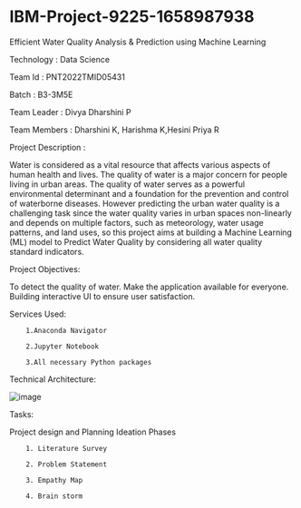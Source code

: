 # IBM-Project-9225-1658987938
Efficient Water Quality Analysis &amp; Prediction using Machine Learning

Technology : Data Science

Team Id : PNT2022TMID05431

Batch : B3-3M5E

Team Leader : Divya Dharshini P

Team Members : Dharshini K, Harishma K,Hesini Priya R

Project Description :

Water is considered as a vital resource that affects various aspects of human health and lives. The quality of water is a major concern for people living in urban areas. The quality of water serves as a powerful environmental determinant and a foundation for the prevention and control of waterborne diseases. However predicting the urban water quality is a challenging task since the water quality varies in urban spaces non-linearly and depends on multiple factors, such as meteorology, water usage patterns, and land uses, so this project aims at building a Machine Learning (ML) model to Predict Water Quality by considering all water quality standard indicators.

Project Objectives:

To detect the quality of water. Make the application available for everyone. Building interactive UI to ensure user satisfaction. 

Services Used:

        1.Anaconda Navigator

        2.Jupyter Notebook

        3.All necessary Python packages 


Technical Architecture: 

![image](https://user-images.githubusercontent.com/84734173/196248602-5431b41e-a1c9-4f27-9fe8-061028a3a145.png)


Tasks: 

Project design and Planning Ideation Phases
        
        1. Literature Survey 
        
        2. Problem Statement 
        
        3. Empathy Map 
        
        4. Brain storm 
        
        
        
